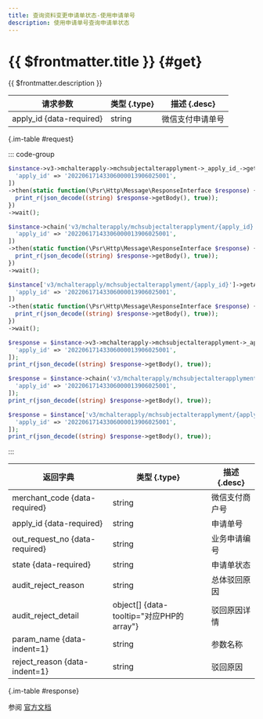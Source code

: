 ```yaml
---
title: 查询资料变更申请单状态-使用申请单号
description: 使用申请单号查询申请单状态
---
```


# {{ $frontmatter.title }} {#get}

{{ $frontmatter.description }}

| 请求参数 | 类型 {.type} | 描述 {.desc}
| --- | --- | ---
| apply_id {data-required} | string | 微信支付申请单号

{.im-table #request}

::: code-group

```php [异步纯链式]
$instance->v3->mchalterapply->mchsubjectalterapplyment->_apply_id_->getAsync([
  'apply_id' => '20220617143306000013906025001',
])
->then(static function(\Psr\Http\Message\ResponseInterface $response) {
  print_r(json_decode((string) $response->getBody(), true));
})
->wait();
```

```php [异步声明式]
$instance->chain('v3/mchalterapply/mchsubjectalterapplyment/{apply_id}')->getAsync([
  'apply_id' => '20220617143306000013906025001',
])
->then(static function(\Psr\Http\Message\ResponseInterface $response) {
  print_r(json_decode((string) $response->getBody(), true));
})
->wait();
```

```php [异步属性式]
$instance['v3/mchalterapply/mchsubjectalterapplyment/{apply_id}']->getAsync([
  'apply_id' => '20220617143306000013906025001',
])
->then(static function(\Psr\Http\Message\ResponseInterface $response) {
  print_r(json_decode((string) $response->getBody(), true));
})
->wait();
```

```php [同步纯链式]
$response = $instance->v3->mchalterapply->mchsubjectalterapplyment->_apply_id_->get([
  'apply_id' => '20220617143306000013906025001',
]);
print_r(json_decode((string) $response->getBody(), true));
```

```php [同步声明式]
$response = $instance->chain('v3/mchalterapply/mchsubjectalterapplyment/{apply_id}')->get([
  'apply_id' => '20220617143306000013906025001',
]);
print_r(json_decode((string) $response->getBody(), true));
```

```php [同步属性式]
$response = $instance['v3/mchalterapply/mchsubjectalterapplyment/{apply_id}']->get([
  'apply_id' => '20220617143306000013906025001',
]);
print_r(json_decode((string) $response->getBody(), true));
```

:::

| 返回字典 | 类型 {.type} | 描述 {.desc}
| --- | --- | ---
| merchant_code {data-required} | string | 微信支付商户号
| apply_id {data-required} | string | 申请单号
| out_request_no {data-required} | string | 业务申请编号
| state {data-required} | string | 申请单状态
| audit_reject_reason | string | 总体驳回原因
| audit_reject_detail | object[] {data-tooltip="对应PHP的array"} | 驳回原因详情
| param_name {data-indent=1} | string | 参数名称
| reject_reason {data-indent=1} | string | 驳回原因

{.im-table #response}

参阅 [官方文档](https://pay.weixin.qq.com/wiki/doc/apiv3_partner/Offline/apis/chapter11_3_2.shtml)

